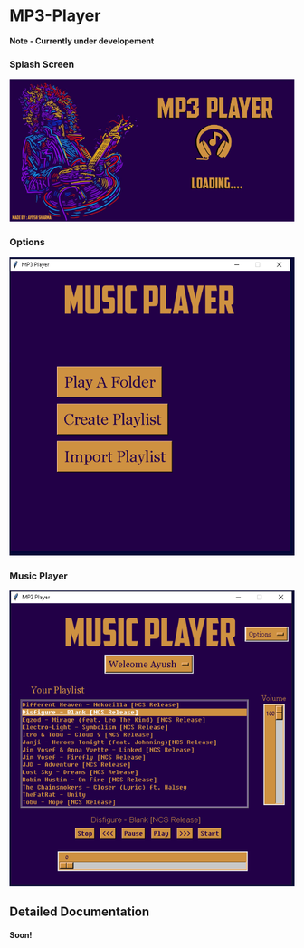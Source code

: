 # MP3-Player
**Note - Currently under developement**
### Splash Screen
![alt text](https://github.com/Ayush19-01/MP3-Player/blob/master/Code/splah.png)
### Options
![alt text](https://github.com/Ayush19-01/MP3-Player/blob/master/Code/playerhome.PNG)
### Music Player
![alt text](https://github.com/Ayush19-01/MP3-Player/blob/master/Code/playerinaction.PNG)
## Detailed Documentation
#### Soon!
